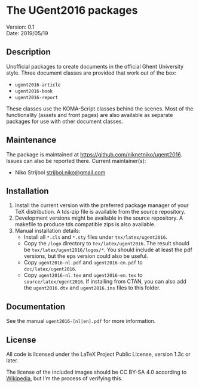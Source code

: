 # The UGent2016 packages

Version: 0.1  
Date: 2019/05/19

## Description

Unofficial packages to create documents in the official Ghent University style. Three document classes are provided that work out of the box:

- `ugent2016-article`
- `ugent2016-book`
- `ugent2016-report`

These classes use the KOMA-Script classes behind the scenes. Most of the functionality (assets and front pages) are also available as separate packages for use with other document classes.

## Maintenance

The package is maintained at https://github.com/niknetniko/ugent2016. Issues can also be reported there.
Current maintainer(s):

- Niko Strijbol <strijbol.niko@gmail.com>

## Installation

1. Install the current version with the preferred package manager of your TeX distribution. A tds-zip file is available from the source repository.
2. Development versions might be available in the source repository. A makefile to produce tds compatible zips is also available.
3. Manual installation details:
    - Install all `*.cls` and `*.sty` files under `tex/latex/ugent2016`.
    - Copy the `/logo` directory to `tex/latex/ugent2016`. The result should be `tex/latex/ugent2016/logos/*`. You should include at least the pdf versions, but the eps version could also be useful.
    - Copy `ugent2016-nl.pdf` and `ugent2016-en.pdf` to `doc/latex/ugent2016`.
    - Copy `ugent2016-nl.tex` and `ugent2016-en.tex` to `source/latex/ugent2016`. If installing from CTAN, you can also add the `ugent2016.dtx` and `ugent2016.ins` files to this folder.

## Documentation

See the manual `ugent2016-[nl|en].pdf` for more information.

## License

All code is licensed under the LaTeX Project Public License, version 1.3c or later.

The license of the included images should be CC BY-SA 4.0 according to [Wikipedia](https://commons.wikimedia.org/wiki/File:Logo_UGent_NL_RGB_2400_kleur-op-wit.png), but I'm the process of verifying this.